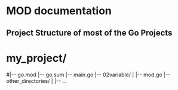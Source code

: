 # MOD documentation

## Project Structure of most of the Go Projects

# my_project/
#|-- go.mod
|-- go.sum
|-- main.go
|-- 02variable/
| |-- mod.go
|-- other_directories/
| |-- ...
